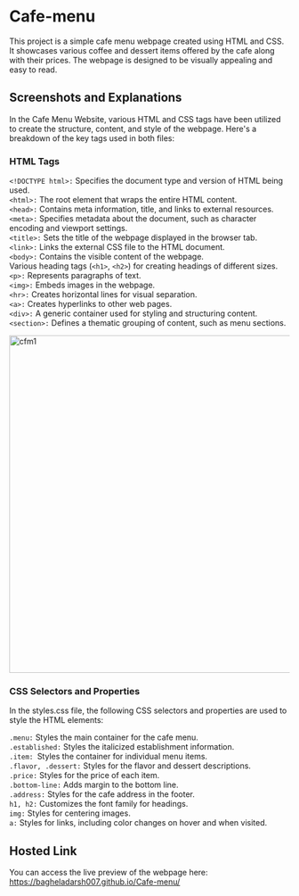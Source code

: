 # Cafe-menu
This project is a simple cafe menu webpage created using HTML and CSS. It showcases various coffee and dessert items offered by the cafe
along with their prices.
The webpage is designed to be visually appealing and easy to read.
## Screenshots and Explanations
In the Cafe Menu Website, various HTML and CSS tags have been utilized to create the structure, content, and style of the webpage. Here's a breakdown of the key tags used in both files:

### HTML Tags
`<!DOCTYPE html>:` Specifies the document type and version of HTML being used.<br>
`<html>:` The root element that wraps the entire HTML content.<br>
`<head>:` Contains meta information, title, and links to external resources.<br>
`<meta>:` Specifies metadata about the document, such as character encoding and viewport settings.<br>
`<title>:` Sets the title of the webpage displayed in the browser tab.<br>
`<link>:` Links the external CSS file to the HTML document.<br>
`<body>:` Contains the visible content of the webpage.<br>
Various heading tags (`<h1>`, `<h2>`) for creating headings of different sizes.<br>
`<p>:` Represents paragraphs of text.<br>
`<img>:` Embeds images in the webpage.<br>
`<hr>:` Creates horizontal lines for visual separation.<br>
`<a>:` Creates hyperlinks to other web pages.<br>
`<div>:` A generic container used for styling and structuring content.<br>
`<section>:` Defines a thematic grouping of content, such as menu sections.<br>

<img width="605" alt="cfm1" src="https://github.com/bagheladarsh007/Cafe-menu/assets/142333682/068be05f-374a-4ce9-9cd0-0cc7108860f3">


### CSS Selectors and Properties
In the styles.css file, the following CSS selectors and properties are used to style the HTML elements:

`.menu:` Styles the main container for the cafe menu.<br>
`.established:` Styles the italicized establishment information.<br>
`.item: `Styles the container for individual menu items.<br>
`.flavor, .dessert:` Styles for the flavor and dessert descriptions.<br>
`.price:` Styles for the price of each item.<br>
`.bottom-line:` Adds margin to the bottom line.<br>
`.address:` Styles for the cafe address in the footer.<br>
`h1, h2:` Customizes the font family for headings.<br>
`img:` Styles for centering images.<br>
`a:` Styles for links, including color changes on hover and when visited.

## Hosted Link

You can access the live preview of the webpage here: https://bagheladarsh007.github.io/Cafe-menu/
